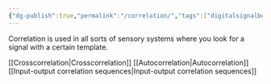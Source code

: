 ```yaml
---
{"dg-publish":true,"permalink":"/correlation/","tags":["digitalsignalbehandling"]}
---
```



Correlation is used in all sorts of sensory systems where you look for a signal with a certain template.

[[Crosscorrelation\|Crosscorrelation]]
[[Autocorrelation\|Autocorrelation]]
[[Input-output correlation sequences\|Input-output correlation sequences]]
